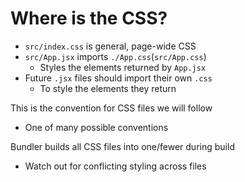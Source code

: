 # Where is the CSS?

- `src/index.css` is general, page-wide CSS
- `src/App.jsx` imports `./App.css`(`src/App.css`)
    - Styles the elements returned by `App.jsx`
- Future `.jsx` files should import their own `.css`
    - To style the elements they return

This is the convention for CSS files we will follow
- One of many possible conventions

Bundler builds all CSS files into one/fewer during build
- Watch out for conflicting styling across files
